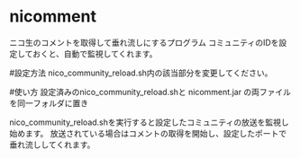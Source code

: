 # nicomment
ニコ生のコメントを取得して垂れ流しにするプログラム
コミュニティのIDを設定しておくと、自動で監視してくれます。

#設定方法
nico_community_reload.sh内の該当部分を変更してください。

#使い方
設定済みのnico_community_reload.shと
nicomment.jar
の両ファイルを同一フォルダに置き

nico_community_reload.shを実行すると設定したコミュニティの放送を監視し始めます。
放送されている場合はコメントの取得を開始し、設定したポートで垂れ流ししてくれます。

